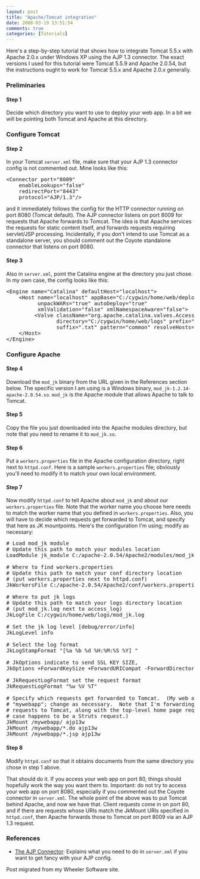 ```yaml
---
layout: post
title: "Apache/Tomcat integration"
date: 2008-03-19 13:51:54
comments: true
categories: [Tutorials]
---
```

Here's a step-by-step tutorial that shows how to integrate Tomcat 5.5.x with Apache 2.0.x under Windows XP using the AJP 1.3 connector. The exact versions I used for this tutorial were Tomcat 5.5.9 and Apache 2.0.54, but the instructions ought to work for Tomcat 5.5.x and Apache 2.0.x generally.

<h3>Preliminaries</h3>

<h4>Step 1</h4>

Decide which directory you want to use to deploy your web app. In a bit we will be pointing both Tomcat and Apache at this directory.

<h3>Configure Tomcat</h3>

<h4>Step 2</h4>

In your Tomcat <code>server.xml</code> file, make sure that your AJP 1.3 connector config is not commented out. Mine looks like this:

<pre>&lt;Connector port="8009" 
    enableLookups="false"
    redirectPort="8443"
    protocol="AJP/1.3"/&gt;</pre>

and it immediately follows the config for the HTTP connector running on port 8080 (Tomcat default). The AJP connector listens on port 8009 for requests that Apache forwards to Tomcat. The idea is that Apache services the requests for static content itself, and forwards requests requiring servlet/JSP processing. Incidentally, if you don't intend to use Tomcat as a standalone server, you should comment out the Coyote standalone connector that listens on port 8080.

<h4>Step 3</h4>

Also in <code>server.xml</code>, point the Catalina engine at the directory you just chose. In my own case, the config looks like this:

<pre>&lt;Engine name="Catalina" defaultHost="localhost"&gt;
    &lt;Host name="localhost" appBase="C:/cygwin/home/web/deploy"
          unpackWARs="true" autoDeploy="true"
          xmlValidation="false" xmlNamespaceAware="false"&gt;
         &lt;Valve className="org.apache.catalina.valves.AccessLogValve"
                directory="C:/cygwin/home/web/logs" prefix="localhost_access_log."
                suffix=".txt" pattern="common" resolveHosts="false"/&gt;
    &lt;/Host&gt;
&lt;/Engine&gt;</pre>

<h3>Configure Apache</h3>

<h4>Step 4</h4>

Download the <code>mod_jk</code> binary from the URL given in the References section below. The specific version I am using is a Windows binary, <code>mod_jk-1.2.14-apache-2.0.54.so</code>. <code>mod_jk</code> is the Apache module that allows Apache to talk to Tomcat.

<h4>Step 5</h4>

Copy the file you just downloaded into the Apache modules directory, but note that you need to rename it to <code>mod_jk.so</code>.

<h4>Step 6</h4>

Put a <code>workers.properties</code> file in the Apache configuration directory, right next to <code>httpd.conf</code>. Here is a sample <code>workers.properties</code> file; obviously you'll need to modify it to match your own local environment.

<h4>Step 7</h4>

Now modify <code>httpd.conf</code> to tell Apache about <code>mod_jk</code> and about our <code>workers.properties</code> file. Note that the worker name you choose here needs to match the worker name that you defined in <code>workers.properties</code>. Also, you will have to decide which requests get forwarded to Tomcat, and specify that here as JK mountpoints. Here's the configuration I'm using; modify as necessary:

<pre># Load mod_jk module
# Update this path to match your modules location
LoadModule jk_module C:/apache-2.0.54/Apache2/modules/mod_jk.so

# Where to find workers.properties
# Update this path to match your conf directory location
# (put workers.properties next to httpd.conf)
JkWorkersFile C:/apache-2.0.54/Apache2/conf/workers.properties

# Where to put jk logs
# Update this path to match your logs directory location
# (put mod_jk.log next to access_log)
JkLogFile C:/cygwin/home/web/logs/mod_jk.log

# Set the jk log level [debug/error/info]
JkLogLevel info

# Select the log format
JkLogStampFormat "[%a %b %d %H:%M:%S %Y] "

# JkOptions indicate to send SSL KEY SIZE, 
JkOptions +ForwardKeySize +ForwardURICompat -ForwardDirectories

# JkRequestLogFormat set the request format 
JkRequestLogFormat "%w %V %T"

# Specify which requests get forwarded to Tomcat.  (My web app is called
# "mywebapp"; change as necessary.  Note that I'm forwarding Struts *.do
# requests to Tomcat, along with the top-level home page request, which in my
# case happens to be a Struts request.)
JkMount /mywebapp/ ajp13w
JkMount /mywebapp/*.do ajp13w
JkMount /mywebapp/*.jsp ajp13w</pre>

<h4>Step 8</h4>

Modify <code>httpd.conf</code> so that it obtains documents from the same directory you chose in step 1 above.

That should do it. If you access your web app on port 80, things should hopefully work the way you want them to. Important: do not try to access your web app on port 8080, especially if you commented out the Coyote connector in <code>server.xml</code>. The whole point of the above was to put Tomcat behind Apache, and now we have that. Client requests come in on port 80, and if there are requests whose URIs match the JkMount URIs specified in <code>httpd.conf</code>, then Apache forwards those to Tomcat on port 8009 via an AJP 1.3 request.

<h3>References</h3>
<ul>
<li><a href="http://tomcat.apache.org/tomcat-5.5-doc/config/ajp.html">The AJP Connector</a>: Explains what you need to do in <code>server.xml</code> if you want to get fancy with your AJP config.</li>
</ul>

<div class="endnote">Post migrated from my Wheeler Software site.</div>
